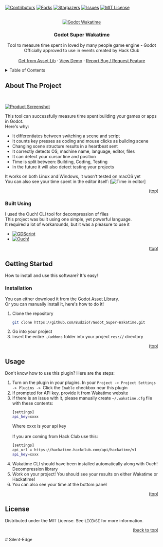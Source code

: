 <a id="readme-top"></a>

<!-- SHIELDS -->
[![Contributors][contributors-shield]][contributors-url]
[![Forks][forks-shield]][forks-url]
[![Stargazers][stars-shield]][stars-url]
[![Issues][issues-shield]][issues-url]
[![MIT License][license-shield]][license-url]

<!-- HEADER -->
<br />
<div align="center">
    <a href="https://github.com/BudzioT/Godot_Super-Wakatime">
        <img src="https://cloud-bo1ln2br1-hack-club-bot.vercel.app/0godotwaka22.png"  alt="Godot Wakatime"/>
    </a>
    <h3 align="center"> Godot Super Wakatime </h3>
    <p align="center">
        Tool to measure time spent in loved by many people game engine - Godot
        <br />
        Officially approved to use in events created by Hack Club
        <br />
        <br />
        <a href="https://godotengine.org/asset-library/asset/3484">Get from Asset Lib</a>
        ·
        <a href="https://youtu.be/rqAc-YdVXyM">View Demo</a>
        ·
        <a href="https://github.com/BudzioT/Godot_Super-Wakatime/issues/new">Report Bug / Request Feature</a>
    </p>
</div>

<!-- CONTENTS -->
<details>
    <summary>Table of Contents</summary>
    <ol>
        <li>
            <a href="#about">About The Project</a>
            <ul>
                <li><a href="#built-with">Built Using</a></li>
            </ul>
        </li>
        <li>
            <a href="#getting-started">Getting Started</a>
            <ul>
                <li><a href="#installation">Installation</a></li>
            </ul>
        </li>
        <li><a href="#usage">Usage</a></li>
        <li><a href="#license">License</a></li>
    </ol>
</details>


<!-- ABOUT -->
## About The Project
<br />

[![Product Screenshot][product-screenshot]](https://waka.hackclub.com)

This tool can successfully measure time spent building your games or apps in Godot.
<br />
Here's why:
* It differentiates between switching a scene and script
* It counts key presses as coding and mouse clicks as building scene
* Changing scene structure results in a heartbeat sent
* It correctly detects OS, machine name, language, editor, files
* It can detect your cursor line and position
* Time is split between: Building, Coding, Testing
* In the future it will also detect testing your projects

It works on both Linux and Windows, it wasn't tested on macOS yet
<br />
You can also see your time spent in the editor itself:
[![Time in editor][time-screenshot]]

<p align="right">(<a href="#readme-top">top</a>)</p>


### Built Using
I used the Ouch! CLI tool for decompression of files <br />
This project was built using one simple, yet powerful language.<br />
It required a lot of workarounds, but it was a pleasure to use it
* [![GDScript][Godot]][Godot-url]
* [![Ouch!][Ouch-shield]][Ouch-url]

<p align="right">(<a href="#readme-top">top</a>)</p>

<!-- GETTING STARTED -->
## Getting Started
How to install and use this software? It's easy!

### Installation
You can either download it from the [Godot Asset Library](https://godotengine.org/asset-library/asset/3484).
<br />Or you can manually install it, here's how to do it!
1. Clone the repository
    ```sh
    git clone https://github.com/BudzioT/Godot_Super-Wakatime.git
    ```
2. Go into your project
3. Insert the entire `./addons` folder into your project `res://` directory

<p align="right">(<a href="#readme-top">top</a>)</p>

<!-- USAGE -->
## Usage
Don't know how to use this plugin? Here are the steps:
1. Turn on the plugin in your plugins. In your `Project -> Project Settings -> Plugins -> `Click the `Enable` checkbox near this plugin
2. If prompted for API key, provide it from Wakatime website
3. if there is an issue with it, please manually create `~/.wakatime.cfg` file with these contents:
    ```sh
    [settings]
    api_key=xxxx
    ```
    Where xxxx is your api key
<br /><br />
If you are coming from Hack Club use this:
    ```sh
    [settings]
    api_url = https://hackatime.hackclub.com/api/hackatime/v1
    api_key=xxxx
    ```
4. Wakatime CLI should have been installed automatically along with Ouch! Decompression library
5. Work on your project! You should see your results on either Wakatime or Hackatime!
6. You can also see your time at the bottom panel

<p align="right">(<a href="#readme-top">top</a>)</p>

<!-- LICENSE -->
## License

Distributed under the MIT License. See `LICENSE` for more information.

<p align="right">(<a href="#readme-top">back to top</a>)</p>


<!-- URLS -->
[contributors-shield]: https://img.shields.io/github/contributors/budziot/Godot_Super-Wakatime?style=for-the-badge
[contributors-url]: https://github.com/BudzioT/Godot_Super-Wakatime/graphs/contributors
[forks-shield]: https://img.shields.io/github/forks/budziot/Godot_Super-Wakatime?style=for-the-badge
[forks-url]: https://github.com/BudzioT/Godot_Super-Wakatime/forks
[stars-shield]: https://img.shields.io/github/stars/budziot/Godot_Super-Wakatime?style=for-the-badge
[stars-url]: https://github.com/BudzioT/Godot_Super-Wakatime/stargazers
[issues-shield]: https://img.shields.io/github/issues/budziot/Godot_Super-Wakatime?style=for-the-badge
[issues-url]: https://github.com/BudzioT/Godot_Super-Wakatime/issues
[license-shield]: https://img.shields.io/github/license/budziot/Godot_Super-Wakatime?style=for-the-badge
[license-url]: https://github.com/BudzioT/Godot_Super-Wakatime/blob/master/addons/godot_super-wakatime/LICENSE
[product-screenshot]: https://cloud-j4wibbzz7-hack-club-bot.vercel.app/0image.png
[product-logo]: https://cloud-j4wibbzz7-hack-club-bot.vercel.app/2godotwaka2.png
[Godot]: https://img.shields.io/badge/Godot%20Engine-478CBF?logo=godotengine&logoColor=fff&style=flat
[Godot-url]: https://godotengine.org/
[Ouch-shield]: https://img.shields.io/badge/Ouch!-tool-blue?label=Ouch!
[Ouch-url]: https://github.com/ouch-org/ouch
[time-screenshot]: https://cloud-l88kldf50-hack-club-bot.vercel.app/0image.png
#   S i l e n t - E d g e  
 